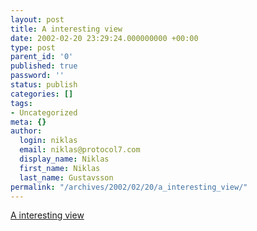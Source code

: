 ```yaml
---
layout: post
title: A interesting view
date: 2002-02-20 23:29:24.000000000 +00:00
type: post
parent_id: '0'
published: true
password: ''
status: publish
categories: []
tags:
- Uncategorized
meta: {}
author:
  login: niklas
  email: niklas@protocol7.com
  display_name: Niklas
  first_name: Niklas
  last_name: Gustavsson
permalink: "/archives/2002/02/20/a_interesting_view/"
---
```

[A interesting view](http://www.infoworld.com/articles/op/xml/02/02/18/020218opcurve.xml)

